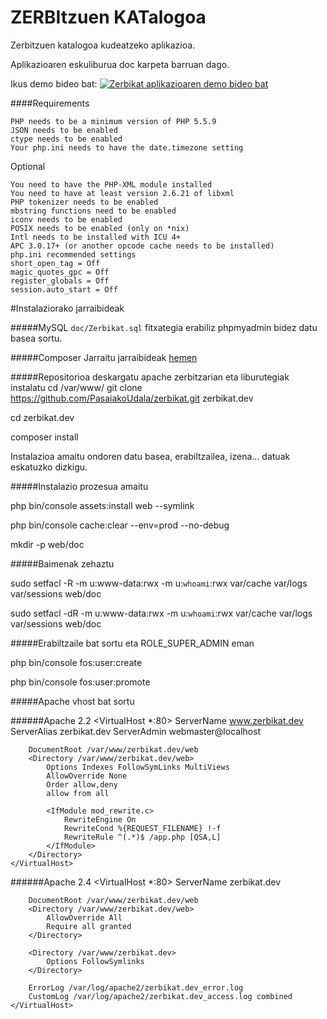 ZERBItzuen KATalogoa
========================

Zerbitzuen katalogoa kudeatzeko aplikazioa. 

Aplikazioaren eskuliburua doc karpeta barruan dago.

Ikus demo bideo bat:
[![Zerbikat aplikazioaren demo bideo bat](http://img.youtube.com/vi/AnE88hGdO7s/0.jpg)](http://www.youtube.com/watch?v=AnE88hGdO7s "Zerbikat aplikazioaren demo bideo bat")

####Requirements

    PHP needs to be a minimum version of PHP 5.5.9
    JSON needs to be enabled
    ctype needs to be enabled
    Your php.ini needs to have the date.timezone setting

   Optional

    You need to have the PHP-XML module installed
    You need to have at least version 2.6.21 of libxml
    PHP tokenizer needs to be enabled
    mbstring functions need to be enabled
    iconv needs to be enabled
    POSIX needs to be enabled (only on *nix)
    Intl needs to be installed with ICU 4+
    APC 3.0.17+ (or another opcode cache needs to be installed)
    php.ini recommended settings
    short_open_tag = Off
    magic_quotes_gpc = Off
    register_globals = Off
    session.auto_start = Off


#Instalaziorako jarraibideak

#####MySQL
``doc/Zerbikat.sql`` fitxategia erabiliz phpmyadmin bidez datu basea sortu.

#####Composer
Jarraitu jarraibideak [hemen](https://getcomposer.org/download/)

#####Repositorioa deskargatu apache zerbitzarian eta liburutegiak instalatu
cd /var/www/
git clone https://github.com/PasaiakoUdala/zerbikat.git zerbikat.dev

cd zerbikat.dev

composer install

Instalazioa amaitu ondoren datu basea, erabiltzailea, izena... datuak eskatuzko dizkigu.

#####Instalazio prozesua amaitu

php bin/console assets:install web --symlink

php bin/console cache:clear --env=prod --no-debug

mkdir -p web/doc

#####Baimenak zehaztu

sudo setfacl -R -m u:www-data:rwx -m u:`whoami`:rwx var/cache var/logs var/sessions web/doc

sudo setfacl -dR -m u:www-data:rwx -m u:`whoami`:rwx var/cache var/logs var/sessions web/doc

#####Erabiltzaile bat sortu eta ROLE_SUPER_ADMIN eman

php bin/console fos:user:create

php bin/console fos:user:promote

#####Apache vhost bat sortu

######Apache 2.2
    <VirtualHost *:80>
        ServerName www.zerbikat.dev
        ServerAlias zerbikat.dev
        ServerAdmin webmaster@localhost

        DocumentRoot /var/www/zerbikat.dev/web
        <Directory /var/www/zerbikat.dev/web>
            Options Indexes FollowSymLinks MultiViews
            AllowOverride None
            Order allow,deny
            allow from all

            <IfModule mod_rewrite.c>
                RewriteEngine On
                RewriteCond %{REQUEST_FILENAME} !-f
                RewriteRule ^(.*)$ /app.php [QSA,L]
            </IfModule>
        </Directory>
    </VirtualHost>


######Apache 2.4
    <VirtualHost *:80>
        ServerName zerbikat.dev

        DocumentRoot /var/www/zerbikat.dev/web
        <Directory /var/www/zerbikat.dev/web>
            AllowOverride All
            Require all granted
        </Directory>

        <Directory /var/www/zerbikat.dev>
            Options FollowSymlinks
        </Directory>

        ErrorLog /var/log/apache2/zerbikat.dev_error.log
        CustomLog /var/log/apache2/zerbikat.dev_access.log combined
    </VirtualHost>
